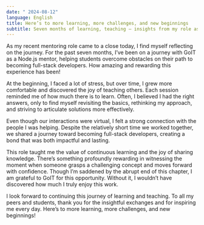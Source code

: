 ```yaml
---
date: " 2024-08-12"
language: English
title: Here’s to more learning, more challenges, and new beginnings
subtitle: Seven months of learning, teaching — insights from my role as a mentor helping aspiring full-stack developers.
---
```

As my recent mentoring role came to a close today, I find myself reflecting on the journey. For the past seven months, I’ve been on a journey with GoIT as a Node.js mentor, helping students overcome obstacles on their path to becoming full-stack developers. How amazing and rewarding this experience has been!

At the beginning, I faced a lot of stress, but over time, I grew more comfortable and discovered the joy of teaching others. Each session reminded me of how much there is to learn. Often, I believed I had the right answers, only to find myself revisiting the basics, rethinking my approach, and striving to articulate solutions more effectively.

Even though our interactions were virtual, I felt a strong connection with the people I was helping. Despite the relatively short time we worked together, we shared a journey toward becoming full-stack developers, creating a bond that was both impactful and lasting.

This role taught me the value of continuous learning and the joy of sharing knowledge. There’s something profoundly rewarding in witnessing the moment when someone grasps a challenging concept and moves forward with confidence. Though I’m saddened by the abrupt end of this chapter, I am grateful to GoIT for this opportunity. Without it, I wouldn’t have discovered how much I truly enjoy this work.

I look forward to continuing this journey of learning and teaching. To all my peers and students, thank you for the insightful exchanges and for inspiring me every day. Here’s to more learning, more challenges, and new beginnings!
